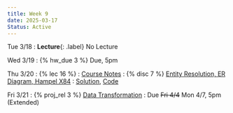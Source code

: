 ```yaml
---
title: Week 9
date: 2025-03-17
Status: Active
---
```


Tue 3/18
: **Lecture**{: .label} No Lecture

Wed 3/19
: {% hw_due 3 %} Due, 5pm

Thu 3/20
: {% lec 16 %}
  : [Course Notes](https://data101.org/notes/4-data_modeling/ER_diagrams.html)
: {% disc 7 %} [Entity Resolution, ER Diagram, Hampel X84](https://drive.google.com/file/d/1l0F4krNUwe8BjUMBXDCVGzAR8ePSET_n/view?usp=sharing) 
  : [Solution](https://drive.google.com/file/d/1_ye2PXHA3D6oHAaDKREbXJ62Zq82JkVo/view?usp=sharing), [Code](http://data101.datahub.berkeley.edu/hub/user-redirect/git-pull?repo=https%3A%2F%2Fgithub.com%2Fcal-data-eng%2Fsp25-materials&urlpath=tree%2Fsp25-materials%2Fdisc%2Fdisc07%2Fdisc07.ipynb&branch=main) 

Fri 3/21
: {% proj_rel 3 %} [Data Transformation](https://data101.datahub.berkeley.edu/hub/user-redirect/git-pull?repo=https%3A%2F%2Fgithub.com%2Fcal-data-eng%2Fsp25-materials.git&urlpath=lab%2Ftree%2Fsp25-materials.git%2Fproj%2Fproj3&branch=main)
  : Due ~~Fri 4/4~~ Mon 4/7, 5pm (Extended)


<!--
Thu 8/29
: {% lec 1 %}
  : [Pre-Semester Form](https://docs.google.com/forms/d/e/1FAIpQLSdalE7Mi5AIidLUFjJMU-BoQhcGrucIZPcIiQHKAzdkcoIU6Q/viewform)
: {% disc 1 %} [SQL Review](https://drive.google.com/file/d/1t3Ob8P2QRz3zSmkJdwbh6pVDrOuqm8tV/view?usp=sharing)
  : [Solution](https://drive.google.com/file/d/1V-JpFmOymMaozOeErNO4uS8zOw-DPV8J/view?usp=sharing), [Code](https://data101.datahub.berkeley.edu/hub/user-redirect/git-pull?repo=https%3A%2F%2Fgithub.com%2Fcal-data-eng%2Ffa24-materials&urlpath=lab%2Ftree%2Ffa24-materials%2Fdisc%2Fdisc01%2Fdisc01.ipynb&branch=main){:target="\_blank"}

Friday 8/30
: {% proj_rel 0 %} [SQL Review](https://data101.datahub.berkeley.edu/hub/user-redirect/git-pull?repo=https%3A%2F%2Fgithub.com%2Fcal-data-eng%2Ffa24-materials&urlpath=lab%2Ftree%2Ffa24-materials%2Fproj%2Fproj0%2Fproj0.ipynb&branch=main)
  : Due <del>Wed 9/4</del> Thu 9/5, 5pm
  <br/>[Notes](https://data101.org/notes/1-SQL/)
-->
